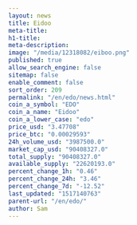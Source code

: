 ```yaml
---
layout: news
title: Eidoo
meta-title: 
h1-title: 
meta-description: 
image: "/media/12318082/eiboo.png"
published: true
allow_search_engine: false
sitemap: false
enable_comment: false
sort_order: 209
permalink: "/en/edo/news.html"
coin_a_symbol: "EDO"
coin_a_name: "Eidoo"
coin_a_lower_case: "edo"
price_usd: "3.47708"
price_btc: "0.00029593"
24h_volume_usd: "3987500.0"
market_cap_usd: "90408327.0"
total_supply: "90408327.0"
available_supply: "22620193.0"
percent_change_1h: "0.46"
percent_change_24h: "3.46"
percent_change_7d: "-12.52"
last_updated: "1517140763"
parent-url: "/en/edo/"
author: Sam
---
```


